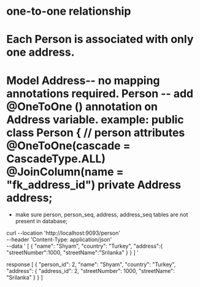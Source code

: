 one-to-one relationship
=======================

Each Person is associated with only one address.
=====================================================
Model
Address-- no mapping annotations required.
Person -- add @OneToOne () annotation on Address variable.
example:
public class Person {
    // person attributes
    @OneToOne(cascade = CascadeType.ALL)
    @JoinColumn(name = "fk_address_id")
    private Address address;
=====================================================

* make sure person, person_seq, address, address_seq tables are not present in database;

curl --location 'http://localhost:9093/person' \
--header 'Content-Type: application/json' \
--data '
[
{
"name": "Shyam",
"country": "Turkey",
"address":{
"streetNumber":1000,
"streetName":"Srilanka"
}
}
]
'

response
[
{
"person_id": 2,
"name": "Shyam",
"country": "Turkey",
"address": {
"address_id": 2,
"streetNumber": 1000,
"streetName": "Srilanka"
}
}
]
